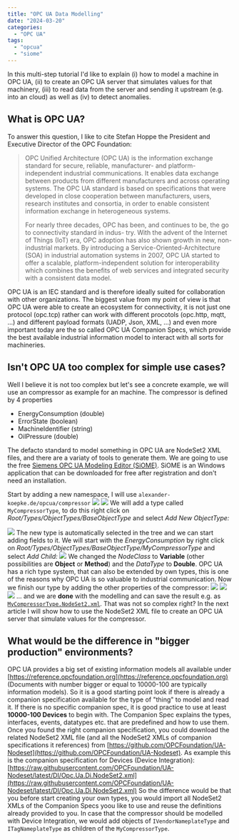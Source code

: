 ```yaml
---
title: "OPC UA Data Modelling"
date: "2024-03-20"
categories: 
  - "OPC UA"
tags: 
  - "opcua"
  - "siome"
---
```


In this multi-step tutorial I'd like to explain (i) how to model a machine in OPC UA, (ii) to create an OPC UA server that simulates values for that machinery, (iii) to read data from the server and sending it upstream (e.g. into an cloud) as well as (iv) to detect anomalies.
 
## What is OPC UA?
To answer this question, I like to cite Stefan Hoppe the President and Executive Director of the OPC Foundation:
> OPC Unified Architecture (OPC UA) is the information exchange standard for secure, reliable, manufacturer- and platform-independent industrial communications. It enables data exchange between products from different manufacturers and across operating systems. The OPC UA standard is based on specifications that were developed in close cooperation between manufacturers, users, research institutes and consortia, in order to enable consistent information exchange in heterogeneous systems.
>
>For nearly three decades, OPC has been, and continues to be, the go to connectivity standard in indus-
try. With the advent of the Internet of Things (IoT) era, OPC adoption has also shown growth in new, non-industrial markets. By introducing a Service-Oriented-Architecture (SOA) in industrial automation systems in 2007, OPC UA started to offer a scalable, platform-independent solution for interoperability which combines the benefits of web services and integrated security with a consistent data model.

OPC UA is an IEC standard and is therefore ideally suited for collaboration with other organizations.
The biggest value from my point of view is that OPC UA were able to create an ecosystem for connectivity, it is not just one protocol (opc.tcp) rather can work with different procotols (opc.http, mqtt, ...) and different payload formats (UADP, Json, XML, ...) and even more important today are the so called OPC UA Companion Specs, which provide the best available industrial information model to interact with all sorts for machineries.

## Isn't OPC UA too complex for simple use cases?
Well I believe it is not too complex but let's see a concrete example, we will use an compressor as example for an machine. The compressor is defined by 4 properties
* EnergyConsumption (double)
* ErrorState (boolean) 
* MachineIdentifier (string)
* OilPressure (double)
  
The defacto standard to model something in OPC UA are NodeSet2 XML files, and there are a variaty of tools to generate them. We are going to use the free [Siemens OPC UA Modeling Editor (SiOME)]([https://support.industry.siemens.com/cs/document/109755133/siemens-opc-ua-modeling-editor-(siome)?dti=0&dl=en&lc=de-DE](https://support.industry.siemens.com/cs/document/109755133/siemens-opc-ua-modeling-editor-(siome)?dti=0&dl=en&lc=de-DE)). SiOME is an Windows application that can be downloaded for free after registration and don't need an installation.
 
Start by adding a new namespace, I will use `alexander-koepke.de/opcua/compressor` 
![](/images/siome-new-namespace.png)
![](/images/siome-namespace-dialog.png)
We will add a type called `MyCompressorType`, to do this right click on  _Root/Types/ObjectTypes/BaseObjectType_ and select _Add New ObjectType:_
 
![](/images/siome-new-objecttype-dialog.png)
The new type is automatically selected in the tree and we can start adding fields to it. We will start with the _EnergyConsumption_ by right click on _Root/Types/ObjectTypes/BaseObjectType/MyCompressorType_ and select _Add Child:_
![](/images/siome-add-child-energyconsumption.png)
We changed the _NodeClass_ to **Variable** (other possibilities are **Object** or **Method**) and the _DataType_ to **Double**. OPC UA has a rich type system, that can also be extended by own types, this is one of the reasons why OPC UA is so valuable to industrial communication. Now we finish our type by adding the other properties of the compressor:
![](/images/siome-add-child-errorstate.png)
![](/images/siome-add-child-machineidentifier.png)
![](/images/siome-add-child-oilpressure.png)
... and we are **done** with the modelling and can save the result e.g. as [`MyCompressorType.NodeSet2.xml`](/files/MyCompressorType.NodeSet2.xml).  That was not so complex right? In the next article I will show how to use the NodeSet2 XML file to create an OPC UA server that simulate values for the compressor.

## What would be the difference in "bigger production" environments?
OPC UA provides a big set of existing information models all available under [https://reference.opcfoundation.org](https://reference.opcfoundation.org) (Documents with number bigger or equal to 10000-100  are typically information models). So it is a good starting point look if there is already a companion specification available for the type of "thing" to model and read it. If there is no specific companion spec, it is good practice to use at least **10000-100 Devices** to begin with. The Companion Spec explains the types, interfaces, events, datatypes etc. that are predefined and how to use them.  
Once you found the right companion specification, you could download the related NodeSet2 XML file (and all the NodeSet2 XMLs of companion specifications it references) from [https://github.com/OPCFoundation/UA-Nodeset](https://github.com/OPCFoundation/UA-Nodeset). As example this is the companion specification for Devices (Device Integration): [https://raw.githubusercontent.com/OPCFoundation/UA-Nodeset/latest/DI/Opc.Ua.Di.NodeSet2.xml](https://raw.githubusercontent.com/OPCFoundation/UA-Nodeset/latest/DI/Opc.Ua.Di.NodeSet2.xml)
So the difference would be that you before start creating your own types, you would import all NodeSet2 XMLs of the Companion Specs yoou like to use and reuse the definitions already provided to you. In case that the compressor should be modelled with Device Integration, we would add objects of `IVendorNameplateType` and `ITagNameplateType` as children of the `MyCompressorType`.
